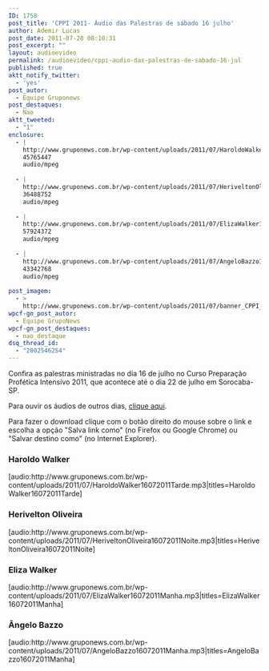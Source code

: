 ```yaml
---
ID: 1758
post_title: 'CPPI 2011- Áudio das Palestras de sábado 16 julho'
author: Ademir Lucas
post_date: 2011-07-20 08:10:31
post_excerpt: ""
layout: audioevideo
permalink: /audioevideo/cppi-audio-das-palestras-de-sabado-16-jul
published: true
aktt_notify_twitter:
  - 'yes'
post_autor:
  - Equipe Gruponews
post_destaques:
  - Nao
aktt_tweeted:
  - "1"
enclosure:
  - |
    http://www.gruponews.com.br/wp-content/uploads/2011/07/HaroldoWalker16072011Tarde.mp3
    45765447
    audio/mpeg
    
  - |
    http://www.gruponews.com.br/wp-content/uploads/2011/07/HeriveltonOliveira16072011Noite.mp3
    36488752
    audio/mpeg
    
  - |
    http://www.gruponews.com.br/wp-content/uploads/2011/07/ElizaWalker16072011Manha.mp3
    57924372
    audio/mpeg
    
  - |
    http://www.gruponews.com.br/wp-content/uploads/2011/07/AngeloBazzo16072011Manha.mp3
    43342768
    audio/mpeg
    
post_imagem:
  - >
    http://www.gruponews.com.br/wp-content/uploads/2011/07/banner_CPPI_audios-16.jpg
wpcf-gn_post_autor:
  - Equipe GrupoNews
wpcf-gn_post_destaques:
  - nao_destaque
dsq_thread_id:
  - "2802546254"
---
```

Confira as palestras ministradas no dia 16 de julho no Curso Preparação Profética Intensivo 2011, que acontece até o dia 22 de julho em Sorocaba-SP.

Para ouvir os áudios de outros dias, <a href="http://www.gruponews.com.br/assuntos/publicacoes/audio/cppi2011">clique aqui</a>.

Para fazer o download clique com o botão direito do mouse sobre o link e escolha a opção "Salva link como" (no Firefox ou Google Chrome) ou "Salvar destino como" (no Internet Explorer).
<h3>Haroldo Walker</h3>
[audio:http://www.gruponews.com.br/wp-content/uploads/2011/07/HaroldoWalker16072011Tarde.mp3|titles=HaroldoWalker16072011Tarde]
<h3>Herivelton Oliveira</h3>
[audio:http://www.gruponews.com.br/wp-content/uploads/2011/07/HeriveltonOliveira16072011Noite.mp3|titles=HeriveltonOliveira16072011Noite]
<h3>Eliza Walker</h3>
[audio:http://www.gruponews.com.br/wp-content/uploads/2011/07/ElizaWalker16072011Manha.mp3|titles=ElizaWalker16072011Manha]
<h3>Ângelo Bazzo</h3>
[audio:http://www.gruponews.com.br/wp-content/uploads/2011/07/AngeloBazzo16072011Manha.mp3|titles=AngeloBazzo16072011Manha]

&nbsp;
